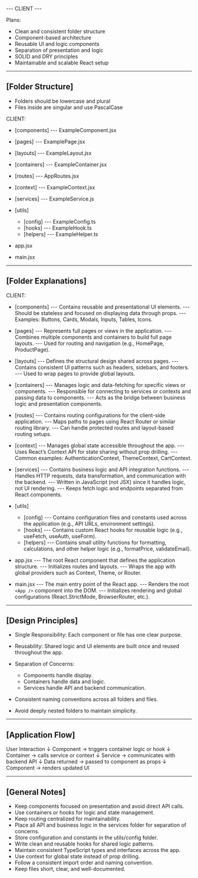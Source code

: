 --- CLIENT ---

Plans:

* Clean and consistent folder structure
* Component-based architecture
* Reusable UI and logic components
* Separation of presentation and logic
* SOLID and DRY principles
* Maintainable and scalable React setup

---

## [Folder Structure]

* Folders should be lowercase and plural
* Files inside are singular and use PascalCase

CLIENT:

* [components]
  --- ExampleComponent.jsx

* [pages]
  --- ExamplePage.jsx

* [layouts]
  --- ExampleLayout.jsx

* [containers]
  --- ExampleContainer.jsx

* [routes]
  --- AppRoutes.jsx

* [context]
  --- ExampleContext.jsx

* [services]
  --- ExampleService.js

* [utils]

  * [config]
    --- ExampleConfig.ts
  * [hooks]
    --- ExampleHook.ts
  * [helpers]
    --- ExampleHelper.ts

* app.jsx

* main.jsx

---

## [Folder Explanations]

CLIENT:

* [components]
  --- Contains reusable and presentational UI elements.
  --- Should be stateless and focused on displaying data through props.
  --- Examples: Buttons, Cards, Modals, Inputs, Tables, Icons.

* [pages]
  --- Represents full pages or views in the application.
  --- Combines multiple components and containers to build full page layouts.
  --- Used for routing and navigation (e.g., HomePage, ProductPage).

* [layouts]
  --- Defines the structural design shared across pages.
  --- Contains consistent UI patterns such as headers, sidebars, and footers.
  --- Used to wrap pages to provide global layouts.

* [containers]
  --- Manages logic and data-fetching for specific views or components.
  --- Responsible for connecting to services or contexts and passing data to components.
  --- Acts as the bridge between business logic and presentation components.

* [routes]
  --- Contains routing configurations for the client-side application.
  --- Maps paths to pages using React Router or similar routing library.
  --- Can handle protected routes and layout-based routing setups.

* [context]
  --- Manages global state accessible throughout the app.
  --- Uses React’s Context API for state sharing without prop drilling.
  --- Common examples: AuthenticationContext, ThemeContext, CartContext.

* [services]
  --- Contains business logic and API integration functions.
  --- Handles HTTP requests, data transformation, and communication with the backend.
  --- Written in JavaScript (not JSX) since it handles logic, not UI rendering.
  --- Keeps fetch logic and endpoints separated from React components.

* [utils]

  * [config]
    --- Contains configuration files and constants used across the application (e.g., API URLs, environment settings).
  * [hooks]
    --- Contains custom React hooks for reusable logic (e.g., useFetch, useAuth, useForm).
  * [helpers]
    --- Contains small utility functions for formatting, calculations, and other helper logic (e.g., formatPrice, validateEmail).

* app.jsx
  --- The root React component that defines the application structure.
  --- Initializes routes and layouts.
  --- Wraps the app with global providers such as Context, Theme, or Router.

* main.jsx
  --- The main entry point of the React app.
  --- Renders the root `<App />` component into the DOM.
  --- Initializes rendering and global configurations (React.StrictMode, BrowserRouter, etc.).

---

## [Design Principles]

* Single Responsibility: Each component or file has one clear purpose.
* Reusability: Shared logic and UI elements are built once and reused throughout the app.
* Separation of Concerns:

  * Components handle display.
  * Containers handle data and logic.
  * Services handle API and backend communication.
* Consistent naming conventions across all folders and files.
* Avoid deeply nested folders to maintain simplicity.

---

## [Application Flow]

User Interaction
↓
Component → triggers container logic or hook
↓
Container → calls service or context
↓
Service → communicates with backend API
↓
Data returned → passed to component as props
↓
Component → renders updated UI

---

## [General Notes]

* Keep components focused on presentation and avoid direct API calls.
* Use containers or hooks for logic and state management.
* Keep routing centralized for maintainability.
* Place all API and business logic in the services folder for separation of concerns.
* Store configuration and constants in the utils/config folder.
* Write clean and reusable hooks for shared logic patterns.
* Maintain consistent TypeScript types and interfaces across the app.
* Use context for global state instead of prop drilling.
* Follow a consistent import order and naming convention.
* Keep files short, clear, and well-documented.
